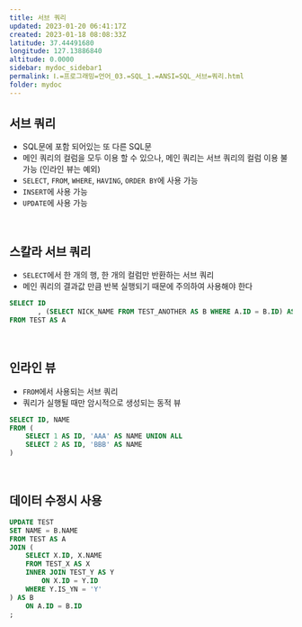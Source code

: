 ```yaml
---
title: 서브 쿼리
updated: 2023-01-20 06:41:17Z
created: 2023-01-18 08:08:33Z
latitude: 37.44491680
longitude: 127.13886840
altitude: 0.0000
sidebar: mydoc_sidebar1
permalink: Ⅰ.=프로그래밍=언어_03.=SQL_1.=ANSI=SQL_서브=쿼리.html
folder: mydoc
---
```


## 서브 쿼리
- SQL문에 포함 되어있는 또 다른 SQL문
- 메인 쿼리의 컬럼을 모두 이용 할 수 있으나, 메인 쿼리는 서브 쿼리의 컬럼 이용 불가능 (인라인 뷰는 예외)
- `SELECT`, `FROM`, `WHERE`, `HAVING`, `ORDER BY`에 사용 가능
- `INSERT`에 사용 가능
- `UPDATE`에 사용 가능
<br>

## 스칼라 서브 쿼리
- `SELECT`에서 한 개의 행, 한 개의 컬럼만 반환하는 서브 쿼리
- 메인 쿼리의 결과값 만큼 반복 실행되기 때문에 주의하여 사용해야 한다

```sql
SELECT ID
	   , (SELECT NICK_NAME FROM TEST_ANOTHER AS B WHERE A.ID = B.ID) AS NICK_NAME
FROM TEST AS A
```

<br>

## 인라인 뷰
- `FROM`에서 사용되는 서브 쿼리
- 쿼리가 실행될 때만 암시적으로 생성되는 동적 뷰

```sql
SELECT ID, NAME
FROM (
	SELECT 1 AS ID, 'AAA' AS NAME UNION ALL
	SELECT 2 AS ID, 'BBB' AS NAME 
) 
```

<br>

## 데이터 수정시 사용

```sql
UPDATE TEST
SET NAME = B.NAME
FROM TEST AS A
JOIN (
	SELECT X.ID, X.NAME
	FROM TEST_X AS X
	INNER JOIN TEST_Y AS Y
		ON X.ID = Y.ID
	WHERE Y.IS_YN = 'Y'
) AS B
	ON A.ID = B.ID
;
```
